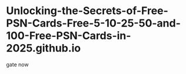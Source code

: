 # Unlocking-the-Secrets-of-Free-PSN-Cards-Free-5-10-25-50-and-100-Free-PSN-Cards-in-2025.github.io
gate now
